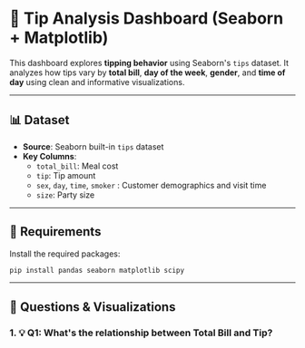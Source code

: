 # 🧾 Tip Analysis Dashboard (Seaborn + Matplotlib)

This dashboard explores **tipping behavior** using Seaborn's `tips` dataset. It analyzes how tips vary by **total bill**, **day of the week**, **gender**, and **time of day** using clean and informative visualizations.

---

## 📊 Dataset

- **Source**: Seaborn built-in `tips` dataset
- **Key Columns**:
  - `total_bill`: Meal cost
  - `tip`: Tip amount
  - `sex`, `day`, `time`, `smoker` : Customer demographics and visit time
  - `size`: Party size

---

## 🔧 Requirements

Install the required packages:

```bash
pip install pandas seaborn matplotlib scipy

```
---
## 🧠 Questions & Visualizations

### 1. 💡 Q1: What's the relationship between Total Bill and Tip?

